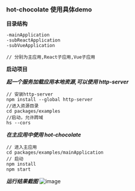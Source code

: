 ### hot-chocolate 使用具体demo 

**目录结构**
```
-mainApplication  
-subReactApplication  
-subVueApplication  

// 分别为主应用,React子应用,Vue子应用
```
**启动项目**

***起一个服务加载应用本地资源,可以使用 http-server***
```
// 安装http-server
npm install --global http-server
//进入资源目录
cd packages/examples
//启动，允许跨域
hs --cors
```

***在主应用中使用 hot-chocolate***
```
// 进入主应用
cd packages/examples/mainApplication
// 启动
npm install
npm start 
```
***运行结果截图***
 ![image]( 'https://github.com/NeteaseLofter/hot-chocolate/blob/examples/packages/examples/demo.dif')


